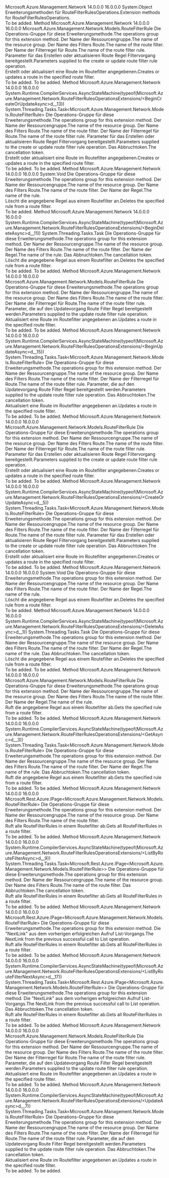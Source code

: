 <Type Name="RouteFilterRulesOperationsExtensions" FullName="Microsoft.Azure.Management.Network.RouteFilterRulesOperationsExtensions">
  <TypeSignature Language="C#" Value="public static class RouteFilterRulesOperationsExtensions" />
  <TypeSignature Language="ILAsm" Value=".class public auto ansi abstract sealed beforefieldinit RouteFilterRulesOperationsExtensions extends System.Object" />
  <TypeSignature Language="DocId" Value="T:Microsoft.Azure.Management.Network.RouteFilterRulesOperationsExtensions" />
  <TypeSignature Language="VB.NET" Value="Public Module RouteFilterRulesOperationsExtensions" />
  <TypeSignature Language="F#" Value="type RouteFilterRulesOperationsExtensions = class" />
  <AssemblyInfo>
    <AssemblyName>Microsoft.Azure.Management.Network</AssemblyName>
    <AssemblyVersion>14.0.0.0</AssemblyVersion>
    <AssemblyVersion>16.0.0.0</AssemblyVersion>
  </AssemblyInfo>
  <Base>
    <BaseTypeName>System.Object</BaseTypeName>
  </Base>
  <Interfaces />
  <Docs>
    <summary>
            <span data-ttu-id="3649c-101">Erweiterungsmethoden für RouteFilterRulesOperations.</span><span class="sxs-lookup"><span data-stu-id="3649c-101">Extension methods for RouteFilterRulesOperations.</span></span>
            </summary>
    <remarks>To be added.</remarks>
  </Docs>
  <Members>
    <Member MemberName="BeginCreateOrUpdate">
      <MemberSignature Language="C#" Value="public static Microsoft.Azure.Management.Network.Models.RouteFilterRule BeginCreateOrUpdate (this Microsoft.Azure.Management.Network.IRouteFilterRulesOperations operations, string resourceGroupName, string routeFilterName, string ruleName, Microsoft.Azure.Management.Network.Models.RouteFilterRule routeFilterRuleParameters);" />
      <MemberSignature Language="ILAsm" Value=".method public static hidebysig class Microsoft.Azure.Management.Network.Models.RouteFilterRule BeginCreateOrUpdate(class Microsoft.Azure.Management.Network.IRouteFilterRulesOperations operations, string resourceGroupName, string routeFilterName, string ruleName, class Microsoft.Azure.Management.Network.Models.RouteFilterRule routeFilterRuleParameters) cil managed" />
      <MemberSignature Language="DocId" Value="M:Microsoft.Azure.Management.Network.RouteFilterRulesOperationsExtensions.BeginCreateOrUpdate(Microsoft.Azure.Management.Network.IRouteFilterRulesOperations,System.String,System.String,System.String,Microsoft.Azure.Management.Network.Models.RouteFilterRule)" />
      <MemberSignature Language="VB.NET" Value="&lt;Extension()&gt;&#xA;Public Function BeginCreateOrUpdate (operations As IRouteFilterRulesOperations, resourceGroupName As String, routeFilterName As String, ruleName As String, routeFilterRuleParameters As RouteFilterRule) As RouteFilterRule" />
      <MemberSignature Language="F#" Value="static member BeginCreateOrUpdate : Microsoft.Azure.Management.Network.IRouteFilterRulesOperations * string * string * string * Microsoft.Azure.Management.Network.Models.RouteFilterRule -&gt; Microsoft.Azure.Management.Network.Models.RouteFilterRule" Usage="Microsoft.Azure.Management.Network.RouteFilterRulesOperationsExtensions.BeginCreateOrUpdate (operations, resourceGroupName, routeFilterName, ruleName, routeFilterRuleParameters)" />
      <MemberType>Method</MemberType>
      <AssemblyInfo>
        <AssemblyName>Microsoft.Azure.Management.Network</AssemblyName>
        <AssemblyVersion>14.0.0.0</AssemblyVersion>
        <AssemblyVersion>16.0.0.0</AssemblyVersion>
      </AssemblyInfo>
      <ReturnValue>
        <ReturnType>Microsoft.Azure.Management.Network.Models.RouteFilterRule</ReturnType>
      </ReturnValue>
      <Parameters>
        <Parameter Name="operations" Type="Microsoft.Azure.Management.Network.IRouteFilterRulesOperations" RefType="this" />
        <Parameter Name="resourceGroupName" Type="System.String" />
        <Parameter Name="routeFilterName" Type="System.String" />
        <Parameter Name="ruleName" Type="System.String" />
        <Parameter Name="routeFilterRuleParameters" Type="Microsoft.Azure.Management.Network.Models.RouteFilterRule" />
      </Parameters>
      <Docs>
        <param name="operations">
            <span data-ttu-id="3649c-102">Die Operations-Gruppe für diese Erweiterungsmethode.</span><span class="sxs-lookup"><span data-stu-id="3649c-102">The operations group for this extension method.</span></span>
            </param>
        <param name="resourceGroupName">
            <span data-ttu-id="3649c-103">Der Name der Ressourcengruppe.</span><span class="sxs-lookup"><span data-stu-id="3649c-103">The name of the resource group.</span></span>
            </param>
        <param name="routeFilterName">
            <span data-ttu-id="3649c-104">Der Name des Filters Route.</span><span class="sxs-lookup"><span data-stu-id="3649c-104">The name of the route filter.</span></span>
            </param>
        <param name="ruleName">
            <span data-ttu-id="3649c-105">Der Name der Filterregel für Route.</span><span class="sxs-lookup"><span data-stu-id="3649c-105">The name of the route filter rule.</span></span>
            </param>
        <param name="routeFilterRuleParameters">
            <span data-ttu-id="3649c-106">Parameter für das Erstellen oder aktualisieren Route Regel Filtervorgang bereitgestellt.</span><span class="sxs-lookup"><span data-stu-id="3649c-106">Parameters supplied to the create or update route filter rule operation.</span></span>
            </param>
        <summary>
            <span data-ttu-id="3649c-107">Erstellt oder aktualisiert eine Route im Routefilter angegebenen.</span><span class="sxs-lookup"><span data-stu-id="3649c-107">Creates or updates a route in the specified route filter.</span></span>
            </summary>
        <returns>To be added.</returns>
        <remarks>To be added.</remarks>
      </Docs>
    </Member>
    <Member MemberName="BeginCreateOrUpdateAsync">
      <MemberSignature Language="C#" Value="public static System.Threading.Tasks.Task&lt;Microsoft.Azure.Management.Network.Models.RouteFilterRule&gt; BeginCreateOrUpdateAsync (this Microsoft.Azure.Management.Network.IRouteFilterRulesOperations operations, string resourceGroupName, string routeFilterName, string ruleName, Microsoft.Azure.Management.Network.Models.RouteFilterRule routeFilterRuleParameters, System.Threading.CancellationToken cancellationToken = null);" />
      <MemberSignature Language="ILAsm" Value=".method public static hidebysig class System.Threading.Tasks.Task`1&lt;class Microsoft.Azure.Management.Network.Models.RouteFilterRule&gt; BeginCreateOrUpdateAsync(class Microsoft.Azure.Management.Network.IRouteFilterRulesOperations operations, string resourceGroupName, string routeFilterName, string ruleName, class Microsoft.Azure.Management.Network.Models.RouteFilterRule routeFilterRuleParameters, valuetype System.Threading.CancellationToken cancellationToken) cil managed" />
      <MemberSignature Language="DocId" Value="M:Microsoft.Azure.Management.Network.RouteFilterRulesOperationsExtensions.BeginCreateOrUpdateAsync(Microsoft.Azure.Management.Network.IRouteFilterRulesOperations,System.String,System.String,System.String,Microsoft.Azure.Management.Network.Models.RouteFilterRule,System.Threading.CancellationToken)" />
      <MemberSignature Language="F#" Value="static member BeginCreateOrUpdateAsync : Microsoft.Azure.Management.Network.IRouteFilterRulesOperations * string * string * string * Microsoft.Azure.Management.Network.Models.RouteFilterRule * System.Threading.CancellationToken -&gt; System.Threading.Tasks.Task&lt;Microsoft.Azure.Management.Network.Models.RouteFilterRule&gt;" Usage="Microsoft.Azure.Management.Network.RouteFilterRulesOperationsExtensions.BeginCreateOrUpdateAsync (operations, resourceGroupName, routeFilterName, ruleName, routeFilterRuleParameters, cancellationToken)" />
      <MemberType>Method</MemberType>
      <AssemblyInfo>
        <AssemblyName>Microsoft.Azure.Management.Network</AssemblyName>
        <AssemblyVersion>14.0.0.0</AssemblyVersion>
        <AssemblyVersion>16.0.0.0</AssemblyVersion>
      </AssemblyInfo>
      <Attributes>
        <Attribute>
          <AttributeName>System.Runtime.CompilerServices.AsyncStateMachine(typeof(Microsoft.Azure.Management.Network.RouteFilterRulesOperationsExtensions/&lt;BeginCreateOrUpdateAsync&gt;d__13))</AttributeName>
        </Attribute>
      </Attributes>
      <ReturnValue>
        <ReturnType>System.Threading.Tasks.Task&lt;Microsoft.Azure.Management.Network.Models.RouteFilterRule&gt;</ReturnType>
      </ReturnValue>
      <Parameters>
        <Parameter Name="operations" Type="Microsoft.Azure.Management.Network.IRouteFilterRulesOperations" RefType="this" />
        <Parameter Name="resourceGroupName" Type="System.String" />
        <Parameter Name="routeFilterName" Type="System.String" />
        <Parameter Name="ruleName" Type="System.String" />
        <Parameter Name="routeFilterRuleParameters" Type="Microsoft.Azure.Management.Network.Models.RouteFilterRule" />
        <Parameter Name="cancellationToken" Type="System.Threading.CancellationToken" />
      </Parameters>
      <Docs>
        <param name="operations">
            <span data-ttu-id="3649c-108">Die Operations-Gruppe für diese Erweiterungsmethode.</span><span class="sxs-lookup"><span data-stu-id="3649c-108">The operations group for this extension method.</span></span>
            </param>
        <param name="resourceGroupName">
            <span data-ttu-id="3649c-109">Der Name der Ressourcengruppe.</span><span class="sxs-lookup"><span data-stu-id="3649c-109">The name of the resource group.</span></span>
            </param>
        <param name="routeFilterName">
            <span data-ttu-id="3649c-110">Der Name des Filters Route.</span><span class="sxs-lookup"><span data-stu-id="3649c-110">The name of the route filter.</span></span>
            </param>
        <param name="ruleName">
            <span data-ttu-id="3649c-111">Der Name der Filterregel für Route.</span><span class="sxs-lookup"><span data-stu-id="3649c-111">The name of the route filter rule.</span></span>
            </param>
        <param name="routeFilterRuleParameters">
            <span data-ttu-id="3649c-112">Parameter für das Erstellen oder aktualisieren Route Regel Filtervorgang bereitgestellt.</span><span class="sxs-lookup"><span data-stu-id="3649c-112">Parameters supplied to the create or update route filter rule operation.</span></span>
            </param>
        <param name="cancellationToken">
            <span data-ttu-id="3649c-113">Das Abbruchtoken.</span><span class="sxs-lookup"><span data-stu-id="3649c-113">The cancellation token.</span></span>
            </param>
        <summary>
            <span data-ttu-id="3649c-114">Erstellt oder aktualisiert eine Route im Routefilter angegebenen.</span><span class="sxs-lookup"><span data-stu-id="3649c-114">Creates or updates a route in the specified route filter.</span></span>
            </summary>
        <returns>To be added.</returns>
        <remarks>To be added.</remarks>
      </Docs>
    </Member>
    <Member MemberName="BeginDelete">
      <MemberSignature Language="C#" Value="public static void BeginDelete (this Microsoft.Azure.Management.Network.IRouteFilterRulesOperations operations, string resourceGroupName, string routeFilterName, string ruleName);" />
      <MemberSignature Language="ILAsm" Value=".method public static hidebysig void BeginDelete(class Microsoft.Azure.Management.Network.IRouteFilterRulesOperations operations, string resourceGroupName, string routeFilterName, string ruleName) cil managed" />
      <MemberSignature Language="DocId" Value="M:Microsoft.Azure.Management.Network.RouteFilterRulesOperationsExtensions.BeginDelete(Microsoft.Azure.Management.Network.IRouteFilterRulesOperations,System.String,System.String,System.String)" />
      <MemberSignature Language="VB.NET" Value="&lt;Extension()&gt;&#xA;Public Sub BeginDelete (operations As IRouteFilterRulesOperations, resourceGroupName As String, routeFilterName As String, ruleName As String)" />
      <MemberSignature Language="F#" Value="static member BeginDelete : Microsoft.Azure.Management.Network.IRouteFilterRulesOperations * string * string * string -&gt; unit" Usage="Microsoft.Azure.Management.Network.RouteFilterRulesOperationsExtensions.BeginDelete (operations, resourceGroupName, routeFilterName, ruleName)" />
      <MemberType>Method</MemberType>
      <AssemblyInfo>
        <AssemblyName>Microsoft.Azure.Management.Network</AssemblyName>
        <AssemblyVersion>14.0.0.0</AssemblyVersion>
        <AssemblyVersion>16.0.0.0</AssemblyVersion>
      </AssemblyInfo>
      <ReturnValue>
        <ReturnType>System.Void</ReturnType>
      </ReturnValue>
      <Parameters>
        <Parameter Name="operations" Type="Microsoft.Azure.Management.Network.IRouteFilterRulesOperations" RefType="this" />
        <Parameter Name="resourceGroupName" Type="System.String" />
        <Parameter Name="routeFilterName" Type="System.String" />
        <Parameter Name="ruleName" Type="System.String" />
      </Parameters>
      <Docs>
        <param name="operations">
            <span data-ttu-id="3649c-115">Die Operations-Gruppe für diese Erweiterungsmethode.</span><span class="sxs-lookup"><span data-stu-id="3649c-115">The operations group for this extension method.</span></span>
            </param>
        <param name="resourceGroupName">
            <span data-ttu-id="3649c-116">Der Name der Ressourcengruppe.</span><span class="sxs-lookup"><span data-stu-id="3649c-116">The name of the resource group.</span></span>
            </param>
        <param name="routeFilterName">
            <span data-ttu-id="3649c-117">Der Name des Filters Route.</span><span class="sxs-lookup"><span data-stu-id="3649c-117">The name of the route filter.</span></span>
            </param>
        <param name="ruleName">
            <span data-ttu-id="3649c-118">Der Name der Regel.</span><span class="sxs-lookup"><span data-stu-id="3649c-118">The name of the rule.</span></span>
            </param>
        <summary>
            <span data-ttu-id="3649c-119">Löscht die angegebene Regel aus einem Routefilter an.</span><span class="sxs-lookup"><span data-stu-id="3649c-119">Deletes the specified rule from a route filter.</span></span>
            </summary>
        <remarks>To be added.</remarks>
      </Docs>
    </Member>
    <Member MemberName="BeginDeleteAsync">
      <MemberSignature Language="C#" Value="public static System.Threading.Tasks.Task BeginDeleteAsync (this Microsoft.Azure.Management.Network.IRouteFilterRulesOperations operations, string resourceGroupName, string routeFilterName, string ruleName, System.Threading.CancellationToken cancellationToken = null);" />
      <MemberSignature Language="ILAsm" Value=".method public static hidebysig class System.Threading.Tasks.Task BeginDeleteAsync(class Microsoft.Azure.Management.Network.IRouteFilterRulesOperations operations, string resourceGroupName, string routeFilterName, string ruleName, valuetype System.Threading.CancellationToken cancellationToken) cil managed" />
      <MemberSignature Language="DocId" Value="M:Microsoft.Azure.Management.Network.RouteFilterRulesOperationsExtensions.BeginDeleteAsync(Microsoft.Azure.Management.Network.IRouteFilterRulesOperations,System.String,System.String,System.String,System.Threading.CancellationToken)" />
      <MemberSignature Language="F#" Value="static member BeginDeleteAsync : Microsoft.Azure.Management.Network.IRouteFilterRulesOperations * string * string * string * System.Threading.CancellationToken -&gt; System.Threading.Tasks.Task" Usage="Microsoft.Azure.Management.Network.RouteFilterRulesOperationsExtensions.BeginDeleteAsync (operations, resourceGroupName, routeFilterName, ruleName, cancellationToken)" />
      <MemberType>Method</MemberType>
      <AssemblyInfo>
        <AssemblyName>Microsoft.Azure.Management.Network</AssemblyName>
        <AssemblyVersion>14.0.0.0</AssemblyVersion>
        <AssemblyVersion>16.0.0.0</AssemblyVersion>
      </AssemblyInfo>
      <Attributes>
        <Attribute>
          <AttributeName>System.Runtime.CompilerServices.AsyncStateMachine(typeof(Microsoft.Azure.Management.Network.RouteFilterRulesOperationsExtensions/&lt;BeginDeleteAsync&gt;d__11))</AttributeName>
        </Attribute>
      </Attributes>
      <ReturnValue>
        <ReturnType>System.Threading.Tasks.Task</ReturnType>
      </ReturnValue>
      <Parameters>
        <Parameter Name="operations" Type="Microsoft.Azure.Management.Network.IRouteFilterRulesOperations" RefType="this" />
        <Parameter Name="resourceGroupName" Type="System.String" />
        <Parameter Name="routeFilterName" Type="System.String" />
        <Parameter Name="ruleName" Type="System.String" />
        <Parameter Name="cancellationToken" Type="System.Threading.CancellationToken" />
      </Parameters>
      <Docs>
        <param name="operations">
            <span data-ttu-id="3649c-120">Die Operations-Gruppe für diese Erweiterungsmethode.</span><span class="sxs-lookup"><span data-stu-id="3649c-120">The operations group for this extension method.</span></span>
            </param>
        <param name="resourceGroupName">
            <span data-ttu-id="3649c-121">Der Name der Ressourcengruppe.</span><span class="sxs-lookup"><span data-stu-id="3649c-121">The name of the resource group.</span></span>
            </param>
        <param name="routeFilterName">
            <span data-ttu-id="3649c-122">Der Name des Filters Route.</span><span class="sxs-lookup"><span data-stu-id="3649c-122">The name of the route filter.</span></span>
            </param>
        <param name="ruleName">
            <span data-ttu-id="3649c-123">Der Name der Regel.</span><span class="sxs-lookup"><span data-stu-id="3649c-123">The name of the rule.</span></span>
            </param>
        <param name="cancellationToken">
            <span data-ttu-id="3649c-124">Das Abbruchtoken.</span><span class="sxs-lookup"><span data-stu-id="3649c-124">The cancellation token.</span></span>
            </param>
        <summary>
            <span data-ttu-id="3649c-125">Löscht die angegebene Regel aus einem Routefilter an.</span><span class="sxs-lookup"><span data-stu-id="3649c-125">Deletes the specified rule from a route filter.</span></span>
            </summary>
        <returns>To be added.</returns>
        <remarks>To be added.</remarks>
      </Docs>
    </Member>
    <Member MemberName="BeginUpdate">
      <MemberSignature Language="C#" Value="public static Microsoft.Azure.Management.Network.Models.RouteFilterRule BeginUpdate (this Microsoft.Azure.Management.Network.IRouteFilterRulesOperations operations, string resourceGroupName, string routeFilterName, string ruleName, Microsoft.Azure.Management.Network.Models.PatchRouteFilterRule routeFilterRuleParameters);" />
      <MemberSignature Language="ILAsm" Value=".method public static hidebysig class Microsoft.Azure.Management.Network.Models.RouteFilterRule BeginUpdate(class Microsoft.Azure.Management.Network.IRouteFilterRulesOperations operations, string resourceGroupName, string routeFilterName, string ruleName, class Microsoft.Azure.Management.Network.Models.PatchRouteFilterRule routeFilterRuleParameters) cil managed" />
      <MemberSignature Language="DocId" Value="M:Microsoft.Azure.Management.Network.RouteFilterRulesOperationsExtensions.BeginUpdate(Microsoft.Azure.Management.Network.IRouteFilterRulesOperations,System.String,System.String,System.String,Microsoft.Azure.Management.Network.Models.PatchRouteFilterRule)" />
      <MemberSignature Language="VB.NET" Value="&lt;Extension()&gt;&#xA;Public Function BeginUpdate (operations As IRouteFilterRulesOperations, resourceGroupName As String, routeFilterName As String, ruleName As String, routeFilterRuleParameters As PatchRouteFilterRule) As RouteFilterRule" />
      <MemberSignature Language="F#" Value="static member BeginUpdate : Microsoft.Azure.Management.Network.IRouteFilterRulesOperations * string * string * string * Microsoft.Azure.Management.Network.Models.PatchRouteFilterRule -&gt; Microsoft.Azure.Management.Network.Models.RouteFilterRule" Usage="Microsoft.Azure.Management.Network.RouteFilterRulesOperationsExtensions.BeginUpdate (operations, resourceGroupName, routeFilterName, ruleName, routeFilterRuleParameters)" />
      <MemberType>Method</MemberType>
      <AssemblyInfo>
        <AssemblyName>Microsoft.Azure.Management.Network</AssemblyName>
        <AssemblyVersion>14.0.0.0</AssemblyVersion>
        <AssemblyVersion>16.0.0.0</AssemblyVersion>
      </AssemblyInfo>
      <ReturnValue>
        <ReturnType>Microsoft.Azure.Management.Network.Models.RouteFilterRule</ReturnType>
      </ReturnValue>
      <Parameters>
        <Parameter Name="operations" Type="Microsoft.Azure.Management.Network.IRouteFilterRulesOperations" RefType="this" />
        <Parameter Name="resourceGroupName" Type="System.String" />
        <Parameter Name="routeFilterName" Type="System.String" />
        <Parameter Name="ruleName" Type="System.String" />
        <Parameter Name="routeFilterRuleParameters" Type="Microsoft.Azure.Management.Network.Models.PatchRouteFilterRule" />
      </Parameters>
      <Docs>
        <param name="operations">
            <span data-ttu-id="3649c-126">Die Operations-Gruppe für diese Erweiterungsmethode.</span><span class="sxs-lookup"><span data-stu-id="3649c-126">The operations group for this extension method.</span></span>
            </param>
        <param name="resourceGroupName">
            <span data-ttu-id="3649c-127">Der Name der Ressourcengruppe.</span><span class="sxs-lookup"><span data-stu-id="3649c-127">The name of the resource group.</span></span>
            </param>
        <param name="routeFilterName">
            <span data-ttu-id="3649c-128">Der Name des Filters Route.</span><span class="sxs-lookup"><span data-stu-id="3649c-128">The name of the route filter.</span></span>
            </param>
        <param name="ruleName">
            <span data-ttu-id="3649c-129">Der Name der Filterregel für Route.</span><span class="sxs-lookup"><span data-stu-id="3649c-129">The name of the route filter rule.</span></span>
            </param>
        <param name="routeFilterRuleParameters">
            <span data-ttu-id="3649c-130">Parameter, die auf den Updatevorgang Route Filter Regel bereitgestellt werden.</span><span class="sxs-lookup"><span data-stu-id="3649c-130">Parameters supplied to the update route filter rule operation.</span></span>
            </param>
        <summary>
            <span data-ttu-id="3649c-131">Aktualisiert eine Route im Routefilter angegebenen an.</span><span class="sxs-lookup"><span data-stu-id="3649c-131">Updates a route in the specified route filter.</span></span>
            </summary>
        <returns>To be added.</returns>
        <remarks>To be added.</remarks>
      </Docs>
    </Member>
    <Member MemberName="BeginUpdateAsync">
      <MemberSignature Language="C#" Value="public static System.Threading.Tasks.Task&lt;Microsoft.Azure.Management.Network.Models.RouteFilterRule&gt; BeginUpdateAsync (this Microsoft.Azure.Management.Network.IRouteFilterRulesOperations operations, string resourceGroupName, string routeFilterName, string ruleName, Microsoft.Azure.Management.Network.Models.PatchRouteFilterRule routeFilterRuleParameters, System.Threading.CancellationToken cancellationToken = null);" />
      <MemberSignature Language="ILAsm" Value=".method public static hidebysig class System.Threading.Tasks.Task`1&lt;class Microsoft.Azure.Management.Network.Models.RouteFilterRule&gt; BeginUpdateAsync(class Microsoft.Azure.Management.Network.IRouteFilterRulesOperations operations, string resourceGroupName, string routeFilterName, string ruleName, class Microsoft.Azure.Management.Network.Models.PatchRouteFilterRule routeFilterRuleParameters, valuetype System.Threading.CancellationToken cancellationToken) cil managed" />
      <MemberSignature Language="DocId" Value="M:Microsoft.Azure.Management.Network.RouteFilterRulesOperationsExtensions.BeginUpdateAsync(Microsoft.Azure.Management.Network.IRouteFilterRulesOperations,System.String,System.String,System.String,Microsoft.Azure.Management.Network.Models.PatchRouteFilterRule,System.Threading.CancellationToken)" />
      <MemberSignature Language="F#" Value="static member BeginUpdateAsync : Microsoft.Azure.Management.Network.IRouteFilterRulesOperations * string * string * string * Microsoft.Azure.Management.Network.Models.PatchRouteFilterRule * System.Threading.CancellationToken -&gt; System.Threading.Tasks.Task&lt;Microsoft.Azure.Management.Network.Models.RouteFilterRule&gt;" Usage="Microsoft.Azure.Management.Network.RouteFilterRulesOperationsExtensions.BeginUpdateAsync (operations, resourceGroupName, routeFilterName, ruleName, routeFilterRuleParameters, cancellationToken)" />
      <MemberType>Method</MemberType>
      <AssemblyInfo>
        <AssemblyName>Microsoft.Azure.Management.Network</AssemblyName>
        <AssemblyVersion>14.0.0.0</AssemblyVersion>
        <AssemblyVersion>16.0.0.0</AssemblyVersion>
      </AssemblyInfo>
      <Attributes>
        <Attribute>
          <AttributeName>System.Runtime.CompilerServices.AsyncStateMachine(typeof(Microsoft.Azure.Management.Network.RouteFilterRulesOperationsExtensions/&lt;BeginUpdateAsync&gt;d__15))</AttributeName>
        </Attribute>
      </Attributes>
      <ReturnValue>
        <ReturnType>System.Threading.Tasks.Task&lt;Microsoft.Azure.Management.Network.Models.RouteFilterRule&gt;</ReturnType>
      </ReturnValue>
      <Parameters>
        <Parameter Name="operations" Type="Microsoft.Azure.Management.Network.IRouteFilterRulesOperations" RefType="this" />
        <Parameter Name="resourceGroupName" Type="System.String" />
        <Parameter Name="routeFilterName" Type="System.String" />
        <Parameter Name="ruleName" Type="System.String" />
        <Parameter Name="routeFilterRuleParameters" Type="Microsoft.Azure.Management.Network.Models.PatchRouteFilterRule" />
        <Parameter Name="cancellationToken" Type="System.Threading.CancellationToken" />
      </Parameters>
      <Docs>
        <param name="operations">
            <span data-ttu-id="3649c-132">Die Operations-Gruppe für diese Erweiterungsmethode.</span><span class="sxs-lookup"><span data-stu-id="3649c-132">The operations group for this extension method.</span></span>
            </param>
        <param name="resourceGroupName">
            <span data-ttu-id="3649c-133">Der Name der Ressourcengruppe.</span><span class="sxs-lookup"><span data-stu-id="3649c-133">The name of the resource group.</span></span>
            </param>
        <param name="routeFilterName">
            <span data-ttu-id="3649c-134">Der Name des Filters Route.</span><span class="sxs-lookup"><span data-stu-id="3649c-134">The name of the route filter.</span></span>
            </param>
        <param name="ruleName">
            <span data-ttu-id="3649c-135">Der Name der Filterregel für Route.</span><span class="sxs-lookup"><span data-stu-id="3649c-135">The name of the route filter rule.</span></span>
            </param>
        <param name="routeFilterRuleParameters">
            <span data-ttu-id="3649c-136">Parameter, die auf den Updatevorgang Route Filter Regel bereitgestellt werden.</span><span class="sxs-lookup"><span data-stu-id="3649c-136">Parameters supplied to the update route filter rule operation.</span></span>
            </param>
        <param name="cancellationToken">
            <span data-ttu-id="3649c-137">Das Abbruchtoken.</span><span class="sxs-lookup"><span data-stu-id="3649c-137">The cancellation token.</span></span>
            </param>
        <summary>
            <span data-ttu-id="3649c-138">Aktualisiert eine Route im Routefilter angegebenen an.</span><span class="sxs-lookup"><span data-stu-id="3649c-138">Updates a route in the specified route filter.</span></span>
            </summary>
        <returns>To be added.</returns>
        <remarks>To be added.</remarks>
      </Docs>
    </Member>
    <Member MemberName="CreateOrUpdate">
      <MemberSignature Language="C#" Value="public static Microsoft.Azure.Management.Network.Models.RouteFilterRule CreateOrUpdate (this Microsoft.Azure.Management.Network.IRouteFilterRulesOperations operations, string resourceGroupName, string routeFilterName, string ruleName, Microsoft.Azure.Management.Network.Models.RouteFilterRule routeFilterRuleParameters);" />
      <MemberSignature Language="ILAsm" Value=".method public static hidebysig class Microsoft.Azure.Management.Network.Models.RouteFilterRule CreateOrUpdate(class Microsoft.Azure.Management.Network.IRouteFilterRulesOperations operations, string resourceGroupName, string routeFilterName, string ruleName, class Microsoft.Azure.Management.Network.Models.RouteFilterRule routeFilterRuleParameters) cil managed" />
      <MemberSignature Language="DocId" Value="M:Microsoft.Azure.Management.Network.RouteFilterRulesOperationsExtensions.CreateOrUpdate(Microsoft.Azure.Management.Network.IRouteFilterRulesOperations,System.String,System.String,System.String,Microsoft.Azure.Management.Network.Models.RouteFilterRule)" />
      <MemberSignature Language="VB.NET" Value="&lt;Extension()&gt;&#xA;Public Function CreateOrUpdate (operations As IRouteFilterRulesOperations, resourceGroupName As String, routeFilterName As String, ruleName As String, routeFilterRuleParameters As RouteFilterRule) As RouteFilterRule" />
      <MemberSignature Language="F#" Value="static member CreateOrUpdate : Microsoft.Azure.Management.Network.IRouteFilterRulesOperations * string * string * string * Microsoft.Azure.Management.Network.Models.RouteFilterRule -&gt; Microsoft.Azure.Management.Network.Models.RouteFilterRule" Usage="Microsoft.Azure.Management.Network.RouteFilterRulesOperationsExtensions.CreateOrUpdate (operations, resourceGroupName, routeFilterName, ruleName, routeFilterRuleParameters)" />
      <MemberType>Method</MemberType>
      <AssemblyInfo>
        <AssemblyName>Microsoft.Azure.Management.Network</AssemblyName>
        <AssemblyVersion>14.0.0.0</AssemblyVersion>
        <AssemblyVersion>16.0.0.0</AssemblyVersion>
      </AssemblyInfo>
      <ReturnValue>
        <ReturnType>Microsoft.Azure.Management.Network.Models.RouteFilterRule</ReturnType>
      </ReturnValue>
      <Parameters>
        <Parameter Name="operations" Type="Microsoft.Azure.Management.Network.IRouteFilterRulesOperations" RefType="this" />
        <Parameter Name="resourceGroupName" Type="System.String" />
        <Parameter Name="routeFilterName" Type="System.String" />
        <Parameter Name="ruleName" Type="System.String" />
        <Parameter Name="routeFilterRuleParameters" Type="Microsoft.Azure.Management.Network.Models.RouteFilterRule" />
      </Parameters>
      <Docs>
        <param name="operations">
            <span data-ttu-id="3649c-139">Die Operations-Gruppe für diese Erweiterungsmethode.</span><span class="sxs-lookup"><span data-stu-id="3649c-139">The operations group for this extension method.</span></span>
            </param>
        <param name="resourceGroupName">
            <span data-ttu-id="3649c-140">Der Name der Ressourcengruppe.</span><span class="sxs-lookup"><span data-stu-id="3649c-140">The name of the resource group.</span></span>
            </param>
        <param name="routeFilterName">
            <span data-ttu-id="3649c-141">Der Name des Filters Route.</span><span class="sxs-lookup"><span data-stu-id="3649c-141">The name of the route filter.</span></span>
            </param>
        <param name="ruleName">
            <span data-ttu-id="3649c-142">Der Name der Filterregel für Route.</span><span class="sxs-lookup"><span data-stu-id="3649c-142">The name of the route filter rule.</span></span>
            </param>
        <param name="routeFilterRuleParameters">
            <span data-ttu-id="3649c-143">Parameter für das Erstellen oder aktualisieren Route Regel Filtervorgang bereitgestellt.</span><span class="sxs-lookup"><span data-stu-id="3649c-143">Parameters supplied to the create or update route filter rule operation.</span></span>
            </param>
        <summary>
            <span data-ttu-id="3649c-144">Erstellt oder aktualisiert eine Route im Routefilter angegebenen.</span><span class="sxs-lookup"><span data-stu-id="3649c-144">Creates or updates a route in the specified route filter.</span></span>
            </summary>
        <returns>To be added.</returns>
        <remarks>To be added.</remarks>
      </Docs>
    </Member>
    <Member MemberName="CreateOrUpdateAsync">
      <MemberSignature Language="C#" Value="public static System.Threading.Tasks.Task&lt;Microsoft.Azure.Management.Network.Models.RouteFilterRule&gt; CreateOrUpdateAsync (this Microsoft.Azure.Management.Network.IRouteFilterRulesOperations operations, string resourceGroupName, string routeFilterName, string ruleName, Microsoft.Azure.Management.Network.Models.RouteFilterRule routeFilterRuleParameters, System.Threading.CancellationToken cancellationToken = null);" />
      <MemberSignature Language="ILAsm" Value=".method public static hidebysig class System.Threading.Tasks.Task`1&lt;class Microsoft.Azure.Management.Network.Models.RouteFilterRule&gt; CreateOrUpdateAsync(class Microsoft.Azure.Management.Network.IRouteFilterRulesOperations operations, string resourceGroupName, string routeFilterName, string ruleName, class Microsoft.Azure.Management.Network.Models.RouteFilterRule routeFilterRuleParameters, valuetype System.Threading.CancellationToken cancellationToken) cil managed" />
      <MemberSignature Language="DocId" Value="M:Microsoft.Azure.Management.Network.RouteFilterRulesOperationsExtensions.CreateOrUpdateAsync(Microsoft.Azure.Management.Network.IRouteFilterRulesOperations,System.String,System.String,System.String,Microsoft.Azure.Management.Network.Models.RouteFilterRule,System.Threading.CancellationToken)" />
      <MemberSignature Language="F#" Value="static member CreateOrUpdateAsync : Microsoft.Azure.Management.Network.IRouteFilterRulesOperations * string * string * string * Microsoft.Azure.Management.Network.Models.RouteFilterRule * System.Threading.CancellationToken -&gt; System.Threading.Tasks.Task&lt;Microsoft.Azure.Management.Network.Models.RouteFilterRule&gt;" Usage="Microsoft.Azure.Management.Network.RouteFilterRulesOperationsExtensions.CreateOrUpdateAsync (operations, resourceGroupName, routeFilterName, ruleName, routeFilterRuleParameters, cancellationToken)" />
      <MemberType>Method</MemberType>
      <AssemblyInfo>
        <AssemblyName>Microsoft.Azure.Management.Network</AssemblyName>
        <AssemblyVersion>14.0.0.0</AssemblyVersion>
        <AssemblyVersion>16.0.0.0</AssemblyVersion>
      </AssemblyInfo>
      <Attributes>
        <Attribute>
          <AttributeName>System.Runtime.CompilerServices.AsyncStateMachine(typeof(Microsoft.Azure.Management.Network.RouteFilterRulesOperationsExtensions/&lt;CreateOrUpdateAsync&gt;d__5))</AttributeName>
        </Attribute>
      </Attributes>
      <ReturnValue>
        <ReturnType>System.Threading.Tasks.Task&lt;Microsoft.Azure.Management.Network.Models.RouteFilterRule&gt;</ReturnType>
      </ReturnValue>
      <Parameters>
        <Parameter Name="operations" Type="Microsoft.Azure.Management.Network.IRouteFilterRulesOperations" RefType="this" />
        <Parameter Name="resourceGroupName" Type="System.String" />
        <Parameter Name="routeFilterName" Type="System.String" />
        <Parameter Name="ruleName" Type="System.String" />
        <Parameter Name="routeFilterRuleParameters" Type="Microsoft.Azure.Management.Network.Models.RouteFilterRule" />
        <Parameter Name="cancellationToken" Type="System.Threading.CancellationToken" />
      </Parameters>
      <Docs>
        <param name="operations">
            <span data-ttu-id="3649c-145">Die Operations-Gruppe für diese Erweiterungsmethode.</span><span class="sxs-lookup"><span data-stu-id="3649c-145">The operations group for this extension method.</span></span>
            </param>
        <param name="resourceGroupName">
            <span data-ttu-id="3649c-146">Der Name der Ressourcengruppe.</span><span class="sxs-lookup"><span data-stu-id="3649c-146">The name of the resource group.</span></span>
            </param>
        <param name="routeFilterName">
            <span data-ttu-id="3649c-147">Der Name des Filters Route.</span><span class="sxs-lookup"><span data-stu-id="3649c-147">The name of the route filter.</span></span>
            </param>
        <param name="ruleName">
            <span data-ttu-id="3649c-148">Der Name der Filterregel für Route.</span><span class="sxs-lookup"><span data-stu-id="3649c-148">The name of the route filter rule.</span></span>
            </param>
        <param name="routeFilterRuleParameters">
            <span data-ttu-id="3649c-149">Parameter für das Erstellen oder aktualisieren Route Regel Filtervorgang bereitgestellt.</span><span class="sxs-lookup"><span data-stu-id="3649c-149">Parameters supplied to the create or update route filter rule operation.</span></span>
            </param>
        <param name="cancellationToken">
            <span data-ttu-id="3649c-150">Das Abbruchtoken.</span><span class="sxs-lookup"><span data-stu-id="3649c-150">The cancellation token.</span></span>
            </param>
        <summary>
            <span data-ttu-id="3649c-151">Erstellt oder aktualisiert eine Route im Routefilter angegebenen.</span><span class="sxs-lookup"><span data-stu-id="3649c-151">Creates or updates a route in the specified route filter.</span></span>
            </summary>
        <returns>To be added.</returns>
        <remarks>To be added.</remarks>
      </Docs>
    </Member>
    <Member MemberName="Delete">
      <MemberSignature Language="C#" Value="public static void Delete (this Microsoft.Azure.Management.Network.IRouteFilterRulesOperations operations, string resourceGroupName, string routeFilterName, string ruleName);" />
      <MemberSignature Language="ILAsm" Value=".method public static hidebysig void Delete(class Microsoft.Azure.Management.Network.IRouteFilterRulesOperations operations, string resourceGroupName, string routeFilterName, string ruleName) cil managed" />
      <MemberSignature Language="DocId" Value="M:Microsoft.Azure.Management.Network.RouteFilterRulesOperationsExtensions.Delete(Microsoft.Azure.Management.Network.IRouteFilterRulesOperations,System.String,System.String,System.String)" />
      <MemberSignature Language="VB.NET" Value="&lt;Extension()&gt;&#xA;Public Sub Delete (operations As IRouteFilterRulesOperations, resourceGroupName As String, routeFilterName As String, ruleName As String)" />
      <MemberSignature Language="F#" Value="static member Delete : Microsoft.Azure.Management.Network.IRouteFilterRulesOperations * string * string * string -&gt; unit" Usage="Microsoft.Azure.Management.Network.RouteFilterRulesOperationsExtensions.Delete (operations, resourceGroupName, routeFilterName, ruleName)" />
      <MemberType>Method</MemberType>
      <AssemblyInfo>
        <AssemblyName>Microsoft.Azure.Management.Network</AssemblyName>
        <AssemblyVersion>14.0.0.0</AssemblyVersion>
        <AssemblyVersion>16.0.0.0</AssemblyVersion>
      </AssemblyInfo>
      <ReturnValue>
        <ReturnType>System.Void</ReturnType>
      </ReturnValue>
      <Parameters>
        <Parameter Name="operations" Type="Microsoft.Azure.Management.Network.IRouteFilterRulesOperations" RefType="this" />
        <Parameter Name="resourceGroupName" Type="System.String" />
        <Parameter Name="routeFilterName" Type="System.String" />
        <Parameter Name="ruleName" Type="System.String" />
      </Parameters>
      <Docs>
        <param name="operations">
            <span data-ttu-id="3649c-152">Die Operations-Gruppe für diese Erweiterungsmethode.</span><span class="sxs-lookup"><span data-stu-id="3649c-152">The operations group for this extension method.</span></span>
            </param>
        <param name="resourceGroupName">
            <span data-ttu-id="3649c-153">Der Name der Ressourcengruppe.</span><span class="sxs-lookup"><span data-stu-id="3649c-153">The name of the resource group.</span></span>
            </param>
        <param name="routeFilterName">
            <span data-ttu-id="3649c-154">Der Name des Filters Route.</span><span class="sxs-lookup"><span data-stu-id="3649c-154">The name of the route filter.</span></span>
            </param>
        <param name="ruleName">
            <span data-ttu-id="3649c-155">Der Name der Regel.</span><span class="sxs-lookup"><span data-stu-id="3649c-155">The name of the rule.</span></span>
            </param>
        <summary>
            <span data-ttu-id="3649c-156">Löscht die angegebene Regel aus einem Routefilter an.</span><span class="sxs-lookup"><span data-stu-id="3649c-156">Deletes the specified rule from a route filter.</span></span>
            </summary>
        <remarks>To be added.</remarks>
      </Docs>
    </Member>
    <Member MemberName="DeleteAsync">
      <MemberSignature Language="C#" Value="public static System.Threading.Tasks.Task DeleteAsync (this Microsoft.Azure.Management.Network.IRouteFilterRulesOperations operations, string resourceGroupName, string routeFilterName, string ruleName, System.Threading.CancellationToken cancellationToken = null);" />
      <MemberSignature Language="ILAsm" Value=".method public static hidebysig class System.Threading.Tasks.Task DeleteAsync(class Microsoft.Azure.Management.Network.IRouteFilterRulesOperations operations, string resourceGroupName, string routeFilterName, string ruleName, valuetype System.Threading.CancellationToken cancellationToken) cil managed" />
      <MemberSignature Language="DocId" Value="M:Microsoft.Azure.Management.Network.RouteFilterRulesOperationsExtensions.DeleteAsync(Microsoft.Azure.Management.Network.IRouteFilterRulesOperations,System.String,System.String,System.String,System.Threading.CancellationToken)" />
      <MemberSignature Language="F#" Value="static member DeleteAsync : Microsoft.Azure.Management.Network.IRouteFilterRulesOperations * string * string * string * System.Threading.CancellationToken -&gt; System.Threading.Tasks.Task" Usage="Microsoft.Azure.Management.Network.RouteFilterRulesOperationsExtensions.DeleteAsync (operations, resourceGroupName, routeFilterName, ruleName, cancellationToken)" />
      <MemberType>Method</MemberType>
      <AssemblyInfo>
        <AssemblyName>Microsoft.Azure.Management.Network</AssemblyName>
        <AssemblyVersion>14.0.0.0</AssemblyVersion>
        <AssemblyVersion>16.0.0.0</AssemblyVersion>
      </AssemblyInfo>
      <Attributes>
        <Attribute>
          <AttributeName>System.Runtime.CompilerServices.AsyncStateMachine(typeof(Microsoft.Azure.Management.Network.RouteFilterRulesOperationsExtensions/&lt;DeleteAsync&gt;d__1))</AttributeName>
        </Attribute>
      </Attributes>
      <ReturnValue>
        <ReturnType>System.Threading.Tasks.Task</ReturnType>
      </ReturnValue>
      <Parameters>
        <Parameter Name="operations" Type="Microsoft.Azure.Management.Network.IRouteFilterRulesOperations" RefType="this" />
        <Parameter Name="resourceGroupName" Type="System.String" />
        <Parameter Name="routeFilterName" Type="System.String" />
        <Parameter Name="ruleName" Type="System.String" />
        <Parameter Name="cancellationToken" Type="System.Threading.CancellationToken" />
      </Parameters>
      <Docs>
        <param name="operations">
            <span data-ttu-id="3649c-157">Die Operations-Gruppe für diese Erweiterungsmethode.</span><span class="sxs-lookup"><span data-stu-id="3649c-157">The operations group for this extension method.</span></span>
            </param>
        <param name="resourceGroupName">
            <span data-ttu-id="3649c-158">Der Name der Ressourcengruppe.</span><span class="sxs-lookup"><span data-stu-id="3649c-158">The name of the resource group.</span></span>
            </param>
        <param name="routeFilterName">
            <span data-ttu-id="3649c-159">Der Name des Filters Route.</span><span class="sxs-lookup"><span data-stu-id="3649c-159">The name of the route filter.</span></span>
            </param>
        <param name="ruleName">
            <span data-ttu-id="3649c-160">Der Name der Regel.</span><span class="sxs-lookup"><span data-stu-id="3649c-160">The name of the rule.</span></span>
            </param>
        <param name="cancellationToken">
            <span data-ttu-id="3649c-161">Das Abbruchtoken.</span><span class="sxs-lookup"><span data-stu-id="3649c-161">The cancellation token.</span></span>
            </param>
        <summary>
            <span data-ttu-id="3649c-162">Löscht die angegebene Regel aus einem Routefilter an.</span><span class="sxs-lookup"><span data-stu-id="3649c-162">Deletes the specified rule from a route filter.</span></span>
            </summary>
        <returns>To be added.</returns>
        <remarks>To be added.</remarks>
      </Docs>
    </Member>
    <Member MemberName="Get">
      <MemberSignature Language="C#" Value="public static Microsoft.Azure.Management.Network.Models.RouteFilterRule Get (this Microsoft.Azure.Management.Network.IRouteFilterRulesOperations operations, string resourceGroupName, string routeFilterName, string ruleName);" />
      <MemberSignature Language="ILAsm" Value=".method public static hidebysig class Microsoft.Azure.Management.Network.Models.RouteFilterRule Get(class Microsoft.Azure.Management.Network.IRouteFilterRulesOperations operations, string resourceGroupName, string routeFilterName, string ruleName) cil managed" />
      <MemberSignature Language="DocId" Value="M:Microsoft.Azure.Management.Network.RouteFilterRulesOperationsExtensions.Get(Microsoft.Azure.Management.Network.IRouteFilterRulesOperations,System.String,System.String,System.String)" />
      <MemberSignature Language="VB.NET" Value="&lt;Extension()&gt;&#xA;Public Function Get (operations As IRouteFilterRulesOperations, resourceGroupName As String, routeFilterName As String, ruleName As String) As RouteFilterRule" />
      <MemberSignature Language="F#" Value="static member Get : Microsoft.Azure.Management.Network.IRouteFilterRulesOperations * string * string * string -&gt; Microsoft.Azure.Management.Network.Models.RouteFilterRule" Usage="Microsoft.Azure.Management.Network.RouteFilterRulesOperationsExtensions.Get (operations, resourceGroupName, routeFilterName, ruleName)" />
      <MemberType>Method</MemberType>
      <AssemblyInfo>
        <AssemblyName>Microsoft.Azure.Management.Network</AssemblyName>
        <AssemblyVersion>14.0.0.0</AssemblyVersion>
        <AssemblyVersion>16.0.0.0</AssemblyVersion>
      </AssemblyInfo>
      <ReturnValue>
        <ReturnType>Microsoft.Azure.Management.Network.Models.RouteFilterRule</ReturnType>
      </ReturnValue>
      <Parameters>
        <Parameter Name="operations" Type="Microsoft.Azure.Management.Network.IRouteFilterRulesOperations" RefType="this" />
        <Parameter Name="resourceGroupName" Type="System.String" />
        <Parameter Name="routeFilterName" Type="System.String" />
        <Parameter Name="ruleName" Type="System.String" />
      </Parameters>
      <Docs>
        <param name="operations">
            <span data-ttu-id="3649c-163">Die Operations-Gruppe für diese Erweiterungsmethode.</span><span class="sxs-lookup"><span data-stu-id="3649c-163">The operations group for this extension method.</span></span>
            </param>
        <param name="resourceGroupName">
            <span data-ttu-id="3649c-164">Der Name der Ressourcengruppe.</span><span class="sxs-lookup"><span data-stu-id="3649c-164">The name of the resource group.</span></span>
            </param>
        <param name="routeFilterName">
            <span data-ttu-id="3649c-165">Der Name des Filters Route.</span><span class="sxs-lookup"><span data-stu-id="3649c-165">The name of the route filter.</span></span>
            </param>
        <param name="ruleName">
            <span data-ttu-id="3649c-166">Der Name der Regel.</span><span class="sxs-lookup"><span data-stu-id="3649c-166">The name of the rule.</span></span>
            </param>
        <summary>
            <span data-ttu-id="3649c-167">Ruft die angegebene Regel aus einem Routefilter ab.</span><span class="sxs-lookup"><span data-stu-id="3649c-167">Gets the specified rule from a route filter.</span></span>
            </summary>
        <returns>To be added.</returns>
        <remarks>To be added.</remarks>
      </Docs>
    </Member>
    <Member MemberName="GetAsync">
      <MemberSignature Language="C#" Value="public static System.Threading.Tasks.Task&lt;Microsoft.Azure.Management.Network.Models.RouteFilterRule&gt; GetAsync (this Microsoft.Azure.Management.Network.IRouteFilterRulesOperations operations, string resourceGroupName, string routeFilterName, string ruleName, System.Threading.CancellationToken cancellationToken = null);" />
      <MemberSignature Language="ILAsm" Value=".method public static hidebysig class System.Threading.Tasks.Task`1&lt;class Microsoft.Azure.Management.Network.Models.RouteFilterRule&gt; GetAsync(class Microsoft.Azure.Management.Network.IRouteFilterRulesOperations operations, string resourceGroupName, string routeFilterName, string ruleName, valuetype System.Threading.CancellationToken cancellationToken) cil managed" />
      <MemberSignature Language="DocId" Value="M:Microsoft.Azure.Management.Network.RouteFilterRulesOperationsExtensions.GetAsync(Microsoft.Azure.Management.Network.IRouteFilterRulesOperations,System.String,System.String,System.String,System.Threading.CancellationToken)" />
      <MemberSignature Language="F#" Value="static member GetAsync : Microsoft.Azure.Management.Network.IRouteFilterRulesOperations * string * string * string * System.Threading.CancellationToken -&gt; System.Threading.Tasks.Task&lt;Microsoft.Azure.Management.Network.Models.RouteFilterRule&gt;" Usage="Microsoft.Azure.Management.Network.RouteFilterRulesOperationsExtensions.GetAsync (operations, resourceGroupName, routeFilterName, ruleName, cancellationToken)" />
      <MemberType>Method</MemberType>
      <AssemblyInfo>
        <AssemblyName>Microsoft.Azure.Management.Network</AssemblyName>
        <AssemblyVersion>14.0.0.0</AssemblyVersion>
        <AssemblyVersion>16.0.0.0</AssemblyVersion>
      </AssemblyInfo>
      <Attributes>
        <Attribute>
          <AttributeName>System.Runtime.CompilerServices.AsyncStateMachine(typeof(Microsoft.Azure.Management.Network.RouteFilterRulesOperationsExtensions/&lt;GetAsync&gt;d__3))</AttributeName>
        </Attribute>
      </Attributes>
      <ReturnValue>
        <ReturnType>System.Threading.Tasks.Task&lt;Microsoft.Azure.Management.Network.Models.RouteFilterRule&gt;</ReturnType>
      </ReturnValue>
      <Parameters>
        <Parameter Name="operations" Type="Microsoft.Azure.Management.Network.IRouteFilterRulesOperations" RefType="this" />
        <Parameter Name="resourceGroupName" Type="System.String" />
        <Parameter Name="routeFilterName" Type="System.String" />
        <Parameter Name="ruleName" Type="System.String" />
        <Parameter Name="cancellationToken" Type="System.Threading.CancellationToken" />
      </Parameters>
      <Docs>
        <param name="operations">
            <span data-ttu-id="3649c-168">Die Operations-Gruppe für diese Erweiterungsmethode.</span><span class="sxs-lookup"><span data-stu-id="3649c-168">The operations group for this extension method.</span></span>
            </param>
        <param name="resourceGroupName">
            <span data-ttu-id="3649c-169">Der Name der Ressourcengruppe.</span><span class="sxs-lookup"><span data-stu-id="3649c-169">The name of the resource group.</span></span>
            </param>
        <param name="routeFilterName">
            <span data-ttu-id="3649c-170">Der Name des Filters Route.</span><span class="sxs-lookup"><span data-stu-id="3649c-170">The name of the route filter.</span></span>
            </param>
        <param name="ruleName">
            <span data-ttu-id="3649c-171">Der Name der Regel.</span><span class="sxs-lookup"><span data-stu-id="3649c-171">The name of the rule.</span></span>
            </param>
        <param name="cancellationToken">
            <span data-ttu-id="3649c-172">Das Abbruchtoken.</span><span class="sxs-lookup"><span data-stu-id="3649c-172">The cancellation token.</span></span>
            </param>
        <summary>
            <span data-ttu-id="3649c-173">Ruft die angegebene Regel aus einem Routefilter ab.</span><span class="sxs-lookup"><span data-stu-id="3649c-173">Gets the specified rule from a route filter.</span></span>
            </summary>
        <returns>To be added.</returns>
        <remarks>To be added.</remarks>
      </Docs>
    </Member>
    <Member MemberName="ListByRouteFilter">
      <MemberSignature Language="C#" Value="public static Microsoft.Rest.Azure.IPage&lt;Microsoft.Azure.Management.Network.Models.RouteFilterRule&gt; ListByRouteFilter (this Microsoft.Azure.Management.Network.IRouteFilterRulesOperations operations, string resourceGroupName, string routeFilterName);" />
      <MemberSignature Language="ILAsm" Value=".method public static hidebysig class Microsoft.Rest.Azure.IPage`1&lt;class Microsoft.Azure.Management.Network.Models.RouteFilterRule&gt; ListByRouteFilter(class Microsoft.Azure.Management.Network.IRouteFilterRulesOperations operations, string resourceGroupName, string routeFilterName) cil managed" />
      <MemberSignature Language="DocId" Value="M:Microsoft.Azure.Management.Network.RouteFilterRulesOperationsExtensions.ListByRouteFilter(Microsoft.Azure.Management.Network.IRouteFilterRulesOperations,System.String,System.String)" />
      <MemberSignature Language="VB.NET" Value="&lt;Extension()&gt;&#xA;Public Function ListByRouteFilter (operations As IRouteFilterRulesOperations, resourceGroupName As String, routeFilterName As String) As IPage(Of RouteFilterRule)" />
      <MemberSignature Language="F#" Value="static member ListByRouteFilter : Microsoft.Azure.Management.Network.IRouteFilterRulesOperations * string * string -&gt; Microsoft.Rest.Azure.IPage&lt;Microsoft.Azure.Management.Network.Models.RouteFilterRule&gt;" Usage="Microsoft.Azure.Management.Network.RouteFilterRulesOperationsExtensions.ListByRouteFilter (operations, resourceGroupName, routeFilterName)" />
      <MemberType>Method</MemberType>
      <AssemblyInfo>
        <AssemblyName>Microsoft.Azure.Management.Network</AssemblyName>
        <AssemblyVersion>14.0.0.0</AssemblyVersion>
        <AssemblyVersion>16.0.0.0</AssemblyVersion>
      </AssemblyInfo>
      <ReturnValue>
        <ReturnType>Microsoft.Rest.Azure.IPage&lt;Microsoft.Azure.Management.Network.Models.RouteFilterRule&gt;</ReturnType>
      </ReturnValue>
      <Parameters>
        <Parameter Name="operations" Type="Microsoft.Azure.Management.Network.IRouteFilterRulesOperations" RefType="this" />
        <Parameter Name="resourceGroupName" Type="System.String" />
        <Parameter Name="routeFilterName" Type="System.String" />
      </Parameters>
      <Docs>
        <param name="operations">
            <span data-ttu-id="3649c-174">Die Operations-Gruppe für diese Erweiterungsmethode.</span><span class="sxs-lookup"><span data-stu-id="3649c-174">The operations group for this extension method.</span></span>
            </param>
        <param name="resourceGroupName">
            <span data-ttu-id="3649c-175">Der Name der Ressourcengruppe.</span><span class="sxs-lookup"><span data-stu-id="3649c-175">The name of the resource group.</span></span>
            </param>
        <param name="routeFilterName">
            <span data-ttu-id="3649c-176">Der Name des Filters Route.</span><span class="sxs-lookup"><span data-stu-id="3649c-176">The name of the route filter.</span></span>
            </param>
        <summary>
            <span data-ttu-id="3649c-177">Ruft alle RouteFilterRules in einem Routefilter ab.</span><span class="sxs-lookup"><span data-stu-id="3649c-177">Gets all RouteFilterRules in a route filter.</span></span>
            </summary>
        <returns>To be added.</returns>
        <remarks>To be added.</remarks>
      </Docs>
    </Member>
    <Member MemberName="ListByRouteFilterAsync">
      <MemberSignature Language="C#" Value="public static System.Threading.Tasks.Task&lt;Microsoft.Rest.Azure.IPage&lt;Microsoft.Azure.Management.Network.Models.RouteFilterRule&gt;&gt; ListByRouteFilterAsync (this Microsoft.Azure.Management.Network.IRouteFilterRulesOperations operations, string resourceGroupName, string routeFilterName, System.Threading.CancellationToken cancellationToken = null);" />
      <MemberSignature Language="ILAsm" Value=".method public static hidebysig class System.Threading.Tasks.Task`1&lt;class Microsoft.Rest.Azure.IPage`1&lt;class Microsoft.Azure.Management.Network.Models.RouteFilterRule&gt;&gt; ListByRouteFilterAsync(class Microsoft.Azure.Management.Network.IRouteFilterRulesOperations operations, string resourceGroupName, string routeFilterName, valuetype System.Threading.CancellationToken cancellationToken) cil managed" />
      <MemberSignature Language="DocId" Value="M:Microsoft.Azure.Management.Network.RouteFilterRulesOperationsExtensions.ListByRouteFilterAsync(Microsoft.Azure.Management.Network.IRouteFilterRulesOperations,System.String,System.String,System.Threading.CancellationToken)" />
      <MemberSignature Language="F#" Value="static member ListByRouteFilterAsync : Microsoft.Azure.Management.Network.IRouteFilterRulesOperations * string * string * System.Threading.CancellationToken -&gt; System.Threading.Tasks.Task&lt;Microsoft.Rest.Azure.IPage&lt;Microsoft.Azure.Management.Network.Models.RouteFilterRule&gt;&gt;" Usage="Microsoft.Azure.Management.Network.RouteFilterRulesOperationsExtensions.ListByRouteFilterAsync (operations, resourceGroupName, routeFilterName, cancellationToken)" />
      <MemberType>Method</MemberType>
      <AssemblyInfo>
        <AssemblyName>Microsoft.Azure.Management.Network</AssemblyName>
        <AssemblyVersion>14.0.0.0</AssemblyVersion>
        <AssemblyVersion>16.0.0.0</AssemblyVersion>
      </AssemblyInfo>
      <Attributes>
        <Attribute>
          <AttributeName>System.Runtime.CompilerServices.AsyncStateMachine(typeof(Microsoft.Azure.Management.Network.RouteFilterRulesOperationsExtensions/&lt;ListByRouteFilterAsync&gt;d__9))</AttributeName>
        </Attribute>
      </Attributes>
      <ReturnValue>
        <ReturnType>System.Threading.Tasks.Task&lt;Microsoft.Rest.Azure.IPage&lt;Microsoft.Azure.Management.Network.Models.RouteFilterRule&gt;&gt;</ReturnType>
      </ReturnValue>
      <Parameters>
        <Parameter Name="operations" Type="Microsoft.Azure.Management.Network.IRouteFilterRulesOperations" RefType="this" />
        <Parameter Name="resourceGroupName" Type="System.String" />
        <Parameter Name="routeFilterName" Type="System.String" />
        <Parameter Name="cancellationToken" Type="System.Threading.CancellationToken" />
      </Parameters>
      <Docs>
        <param name="operations">
            <span data-ttu-id="3649c-178">Die Operations-Gruppe für diese Erweiterungsmethode.</span><span class="sxs-lookup"><span data-stu-id="3649c-178">The operations group for this extension method.</span></span>
            </param>
        <param name="resourceGroupName">
            <span data-ttu-id="3649c-179">Der Name der Ressourcengruppe.</span><span class="sxs-lookup"><span data-stu-id="3649c-179">The name of the resource group.</span></span>
            </param>
        <param name="routeFilterName">
            <span data-ttu-id="3649c-180">Der Name des Filters Route.</span><span class="sxs-lookup"><span data-stu-id="3649c-180">The name of the route filter.</span></span>
            </param>
        <param name="cancellationToken">
            <span data-ttu-id="3649c-181">Das Abbruchtoken.</span><span class="sxs-lookup"><span data-stu-id="3649c-181">The cancellation token.</span></span>
            </param>
        <summary>
            <span data-ttu-id="3649c-182">Ruft alle RouteFilterRules in einem Routefilter ab.</span><span class="sxs-lookup"><span data-stu-id="3649c-182">Gets all RouteFilterRules in a route filter.</span></span>
            </summary>
        <returns>To be added.</returns>
        <remarks>To be added.</remarks>
      </Docs>
    </Member>
    <Member MemberName="ListByRouteFilterNext">
      <MemberSignature Language="C#" Value="public static Microsoft.Rest.Azure.IPage&lt;Microsoft.Azure.Management.Network.Models.RouteFilterRule&gt; ListByRouteFilterNext (this Microsoft.Azure.Management.Network.IRouteFilterRulesOperations operations, string nextPageLink);" />
      <MemberSignature Language="ILAsm" Value=".method public static hidebysig class Microsoft.Rest.Azure.IPage`1&lt;class Microsoft.Azure.Management.Network.Models.RouteFilterRule&gt; ListByRouteFilterNext(class Microsoft.Azure.Management.Network.IRouteFilterRulesOperations operations, string nextPageLink) cil managed" />
      <MemberSignature Language="DocId" Value="M:Microsoft.Azure.Management.Network.RouteFilterRulesOperationsExtensions.ListByRouteFilterNext(Microsoft.Azure.Management.Network.IRouteFilterRulesOperations,System.String)" />
      <MemberSignature Language="VB.NET" Value="&lt;Extension()&gt;&#xA;Public Function ListByRouteFilterNext (operations As IRouteFilterRulesOperations, nextPageLink As String) As IPage(Of RouteFilterRule)" />
      <MemberSignature Language="F#" Value="static member ListByRouteFilterNext : Microsoft.Azure.Management.Network.IRouteFilterRulesOperations * string -&gt; Microsoft.Rest.Azure.IPage&lt;Microsoft.Azure.Management.Network.Models.RouteFilterRule&gt;" Usage="Microsoft.Azure.Management.Network.RouteFilterRulesOperationsExtensions.ListByRouteFilterNext (operations, nextPageLink)" />
      <MemberType>Method</MemberType>
      <AssemblyInfo>
        <AssemblyName>Microsoft.Azure.Management.Network</AssemblyName>
        <AssemblyVersion>14.0.0.0</AssemblyVersion>
        <AssemblyVersion>16.0.0.0</AssemblyVersion>
      </AssemblyInfo>
      <ReturnValue>
        <ReturnType>Microsoft.Rest.Azure.IPage&lt;Microsoft.Azure.Management.Network.Models.RouteFilterRule&gt;</ReturnType>
      </ReturnValue>
      <Parameters>
        <Parameter Name="operations" Type="Microsoft.Azure.Management.Network.IRouteFilterRulesOperations" RefType="this" />
        <Parameter Name="nextPageLink" Type="System.String" />
      </Parameters>
      <Docs>
        <param name="operations">
            <span data-ttu-id="3649c-183">Die Operations-Gruppe für diese Erweiterungsmethode.</span><span class="sxs-lookup"><span data-stu-id="3649c-183">The operations group for this extension method.</span></span>
            </param>
        <param name="nextPageLink">
            <span data-ttu-id="3649c-184">Die "NextLink" aus dem vorherigen erfolgreichen Aufruf List-Vorgangs.</span><span class="sxs-lookup"><span data-stu-id="3649c-184">The NextLink from the previous successful call to List operation.</span></span>
            </param>
        <summary>
            <span data-ttu-id="3649c-185">Ruft alle RouteFilterRules in einem Routefilter ab.</span><span class="sxs-lookup"><span data-stu-id="3649c-185">Gets all RouteFilterRules in a route filter.</span></span>
            </summary>
        <returns>To be added.</returns>
        <remarks>To be added.</remarks>
      </Docs>
    </Member>
    <Member MemberName="ListByRouteFilterNextAsync">
      <MemberSignature Language="C#" Value="public static System.Threading.Tasks.Task&lt;Microsoft.Rest.Azure.IPage&lt;Microsoft.Azure.Management.Network.Models.RouteFilterRule&gt;&gt; ListByRouteFilterNextAsync (this Microsoft.Azure.Management.Network.IRouteFilterRulesOperations operations, string nextPageLink, System.Threading.CancellationToken cancellationToken = null);" />
      <MemberSignature Language="ILAsm" Value=".method public static hidebysig class System.Threading.Tasks.Task`1&lt;class Microsoft.Rest.Azure.IPage`1&lt;class Microsoft.Azure.Management.Network.Models.RouteFilterRule&gt;&gt; ListByRouteFilterNextAsync(class Microsoft.Azure.Management.Network.IRouteFilterRulesOperations operations, string nextPageLink, valuetype System.Threading.CancellationToken cancellationToken) cil managed" />
      <MemberSignature Language="DocId" Value="M:Microsoft.Azure.Management.Network.RouteFilterRulesOperationsExtensions.ListByRouteFilterNextAsync(Microsoft.Azure.Management.Network.IRouteFilterRulesOperations,System.String,System.Threading.CancellationToken)" />
      <MemberSignature Language="F#" Value="static member ListByRouteFilterNextAsync : Microsoft.Azure.Management.Network.IRouteFilterRulesOperations * string * System.Threading.CancellationToken -&gt; System.Threading.Tasks.Task&lt;Microsoft.Rest.Azure.IPage&lt;Microsoft.Azure.Management.Network.Models.RouteFilterRule&gt;&gt;" Usage="Microsoft.Azure.Management.Network.RouteFilterRulesOperationsExtensions.ListByRouteFilterNextAsync (operations, nextPageLink, cancellationToken)" />
      <MemberType>Method</MemberType>
      <AssemblyInfo>
        <AssemblyName>Microsoft.Azure.Management.Network</AssemblyName>
        <AssemblyVersion>14.0.0.0</AssemblyVersion>
        <AssemblyVersion>16.0.0.0</AssemblyVersion>
      </AssemblyInfo>
      <Attributes>
        <Attribute>
          <AttributeName>System.Runtime.CompilerServices.AsyncStateMachine(typeof(Microsoft.Azure.Management.Network.RouteFilterRulesOperationsExtensions/&lt;ListByRouteFilterNextAsync&gt;d__17))</AttributeName>
        </Attribute>
      </Attributes>
      <ReturnValue>
        <ReturnType>System.Threading.Tasks.Task&lt;Microsoft.Rest.Azure.IPage&lt;Microsoft.Azure.Management.Network.Models.RouteFilterRule&gt;&gt;</ReturnType>
      </ReturnValue>
      <Parameters>
        <Parameter Name="operations" Type="Microsoft.Azure.Management.Network.IRouteFilterRulesOperations" RefType="this" />
        <Parameter Name="nextPageLink" Type="System.String" />
        <Parameter Name="cancellationToken" Type="System.Threading.CancellationToken" />
      </Parameters>
      <Docs>
        <param name="operations">
            <span data-ttu-id="3649c-186">Die Operations-Gruppe für diese Erweiterungsmethode.</span><span class="sxs-lookup"><span data-stu-id="3649c-186">The operations group for this extension method.</span></span>
            </param>
        <param name="nextPageLink">
            <span data-ttu-id="3649c-187">Die "NextLink" aus dem vorherigen erfolgreichen Aufruf List-Vorgangs.</span><span class="sxs-lookup"><span data-stu-id="3649c-187">The NextLink from the previous successful call to List operation.</span></span>
            </param>
        <param name="cancellationToken">
            <span data-ttu-id="3649c-188">Das Abbruchtoken.</span><span class="sxs-lookup"><span data-stu-id="3649c-188">The cancellation token.</span></span>
            </param>
        <summary>
            <span data-ttu-id="3649c-189">Ruft alle RouteFilterRules in einem Routefilter ab.</span><span class="sxs-lookup"><span data-stu-id="3649c-189">Gets all RouteFilterRules in a route filter.</span></span>
            </summary>
        <returns>To be added.</returns>
        <remarks>To be added.</remarks>
      </Docs>
    </Member>
    <Member MemberName="Update">
      <MemberSignature Language="C#" Value="public static Microsoft.Azure.Management.Network.Models.RouteFilterRule Update (this Microsoft.Azure.Management.Network.IRouteFilterRulesOperations operations, string resourceGroupName, string routeFilterName, string ruleName, Microsoft.Azure.Management.Network.Models.PatchRouteFilterRule routeFilterRuleParameters);" />
      <MemberSignature Language="ILAsm" Value=".method public static hidebysig class Microsoft.Azure.Management.Network.Models.RouteFilterRule Update(class Microsoft.Azure.Management.Network.IRouteFilterRulesOperations operations, string resourceGroupName, string routeFilterName, string ruleName, class Microsoft.Azure.Management.Network.Models.PatchRouteFilterRule routeFilterRuleParameters) cil managed" />
      <MemberSignature Language="DocId" Value="M:Microsoft.Azure.Management.Network.RouteFilterRulesOperationsExtensions.Update(Microsoft.Azure.Management.Network.IRouteFilterRulesOperations,System.String,System.String,System.String,Microsoft.Azure.Management.Network.Models.PatchRouteFilterRule)" />
      <MemberSignature Language="VB.NET" Value="&lt;Extension()&gt;&#xA;Public Function Update (operations As IRouteFilterRulesOperations, resourceGroupName As String, routeFilterName As String, ruleName As String, routeFilterRuleParameters As PatchRouteFilterRule) As RouteFilterRule" />
      <MemberSignature Language="F#" Value="static member Update : Microsoft.Azure.Management.Network.IRouteFilterRulesOperations * string * string * string * Microsoft.Azure.Management.Network.Models.PatchRouteFilterRule -&gt; Microsoft.Azure.Management.Network.Models.RouteFilterRule" Usage="Microsoft.Azure.Management.Network.RouteFilterRulesOperationsExtensions.Update (operations, resourceGroupName, routeFilterName, ruleName, routeFilterRuleParameters)" />
      <MemberType>Method</MemberType>
      <AssemblyInfo>
        <AssemblyName>Microsoft.Azure.Management.Network</AssemblyName>
        <AssemblyVersion>14.0.0.0</AssemblyVersion>
        <AssemblyVersion>16.0.0.0</AssemblyVersion>
      </AssemblyInfo>
      <ReturnValue>
        <ReturnType>Microsoft.Azure.Management.Network.Models.RouteFilterRule</ReturnType>
      </ReturnValue>
      <Parameters>
        <Parameter Name="operations" Type="Microsoft.Azure.Management.Network.IRouteFilterRulesOperations" RefType="this" />
        <Parameter Name="resourceGroupName" Type="System.String" />
        <Parameter Name="routeFilterName" Type="System.String" />
        <Parameter Name="ruleName" Type="System.String" />
        <Parameter Name="routeFilterRuleParameters" Type="Microsoft.Azure.Management.Network.Models.PatchRouteFilterRule" />
      </Parameters>
      <Docs>
        <param name="operations">
            <span data-ttu-id="3649c-190">Die Operations-Gruppe für diese Erweiterungsmethode.</span><span class="sxs-lookup"><span data-stu-id="3649c-190">The operations group for this extension method.</span></span>
            </param>
        <param name="resourceGroupName">
            <span data-ttu-id="3649c-191">Der Name der Ressourcengruppe.</span><span class="sxs-lookup"><span data-stu-id="3649c-191">The name of the resource group.</span></span>
            </param>
        <param name="routeFilterName">
            <span data-ttu-id="3649c-192">Der Name des Filters Route.</span><span class="sxs-lookup"><span data-stu-id="3649c-192">The name of the route filter.</span></span>
            </param>
        <param name="ruleName">
            <span data-ttu-id="3649c-193">Der Name der Filterregel für Route.</span><span class="sxs-lookup"><span data-stu-id="3649c-193">The name of the route filter rule.</span></span>
            </param>
        <param name="routeFilterRuleParameters">
            <span data-ttu-id="3649c-194">Parameter, die auf den Updatevorgang Route Filter Regel bereitgestellt werden.</span><span class="sxs-lookup"><span data-stu-id="3649c-194">Parameters supplied to the update route filter rule operation.</span></span>
            </param>
        <summary>
            <span data-ttu-id="3649c-195">Aktualisiert eine Route im Routefilter angegebenen an.</span><span class="sxs-lookup"><span data-stu-id="3649c-195">Updates a route in the specified route filter.</span></span>
            </summary>
        <returns>To be added.</returns>
        <remarks>To be added.</remarks>
      </Docs>
    </Member>
    <Member MemberName="UpdateAsync">
      <MemberSignature Language="C#" Value="public static System.Threading.Tasks.Task&lt;Microsoft.Azure.Management.Network.Models.RouteFilterRule&gt; UpdateAsync (this Microsoft.Azure.Management.Network.IRouteFilterRulesOperations operations, string resourceGroupName, string routeFilterName, string ruleName, Microsoft.Azure.Management.Network.Models.PatchRouteFilterRule routeFilterRuleParameters, System.Threading.CancellationToken cancellationToken = null);" />
      <MemberSignature Language="ILAsm" Value=".method public static hidebysig class System.Threading.Tasks.Task`1&lt;class Microsoft.Azure.Management.Network.Models.RouteFilterRule&gt; UpdateAsync(class Microsoft.Azure.Management.Network.IRouteFilterRulesOperations operations, string resourceGroupName, string routeFilterName, string ruleName, class Microsoft.Azure.Management.Network.Models.PatchRouteFilterRule routeFilterRuleParameters, valuetype System.Threading.CancellationToken cancellationToken) cil managed" />
      <MemberSignature Language="DocId" Value="M:Microsoft.Azure.Management.Network.RouteFilterRulesOperationsExtensions.UpdateAsync(Microsoft.Azure.Management.Network.IRouteFilterRulesOperations,System.String,System.String,System.String,Microsoft.Azure.Management.Network.Models.PatchRouteFilterRule,System.Threading.CancellationToken)" />
      <MemberSignature Language="F#" Value="static member UpdateAsync : Microsoft.Azure.Management.Network.IRouteFilterRulesOperations * string * string * string * Microsoft.Azure.Management.Network.Models.PatchRouteFilterRule * System.Threading.CancellationToken -&gt; System.Threading.Tasks.Task&lt;Microsoft.Azure.Management.Network.Models.RouteFilterRule&gt;" Usage="Microsoft.Azure.Management.Network.RouteFilterRulesOperationsExtensions.UpdateAsync (operations, resourceGroupName, routeFilterName, ruleName, routeFilterRuleParameters, cancellationToken)" />
      <MemberType>Method</MemberType>
      <AssemblyInfo>
        <AssemblyName>Microsoft.Azure.Management.Network</AssemblyName>
        <AssemblyVersion>14.0.0.0</AssemblyVersion>
        <AssemblyVersion>16.0.0.0</AssemblyVersion>
      </AssemblyInfo>
      <Attributes>
        <Attribute>
          <AttributeName>System.Runtime.CompilerServices.AsyncStateMachine(typeof(Microsoft.Azure.Management.Network.RouteFilterRulesOperationsExtensions/&lt;UpdateAsync&gt;d__7))</AttributeName>
        </Attribute>
      </Attributes>
      <ReturnValue>
        <ReturnType>System.Threading.Tasks.Task&lt;Microsoft.Azure.Management.Network.Models.RouteFilterRule&gt;</ReturnType>
      </ReturnValue>
      <Parameters>
        <Parameter Name="operations" Type="Microsoft.Azure.Management.Network.IRouteFilterRulesOperations" RefType="this" />
        <Parameter Name="resourceGroupName" Type="System.String" />
        <Parameter Name="routeFilterName" Type="System.String" />
        <Parameter Name="ruleName" Type="System.String" />
        <Parameter Name="routeFilterRuleParameters" Type="Microsoft.Azure.Management.Network.Models.PatchRouteFilterRule" />
        <Parameter Name="cancellationToken" Type="System.Threading.CancellationToken" />
      </Parameters>
      <Docs>
        <param name="operations">
            <span data-ttu-id="3649c-196">Die Operations-Gruppe für diese Erweiterungsmethode.</span><span class="sxs-lookup"><span data-stu-id="3649c-196">The operations group for this extension method.</span></span>
            </param>
        <param name="resourceGroupName">
            <span data-ttu-id="3649c-197">Der Name der Ressourcengruppe.</span><span class="sxs-lookup"><span data-stu-id="3649c-197">The name of the resource group.</span></span>
            </param>
        <param name="routeFilterName">
            <span data-ttu-id="3649c-198">Der Name des Filters Route.</span><span class="sxs-lookup"><span data-stu-id="3649c-198">The name of the route filter.</span></span>
            </param>
        <param name="ruleName">
            <span data-ttu-id="3649c-199">Der Name der Filterregel für Route.</span><span class="sxs-lookup"><span data-stu-id="3649c-199">The name of the route filter rule.</span></span>
            </param>
        <param name="routeFilterRuleParameters">
            <span data-ttu-id="3649c-200">Parameter, die auf den Updatevorgang Route Filter Regel bereitgestellt werden.</span><span class="sxs-lookup"><span data-stu-id="3649c-200">Parameters supplied to the update route filter rule operation.</span></span>
            </param>
        <param name="cancellationToken">
            <span data-ttu-id="3649c-201">Das Abbruchtoken.</span><span class="sxs-lookup"><span data-stu-id="3649c-201">The cancellation token.</span></span>
            </param>
        <summary>
            <span data-ttu-id="3649c-202">Aktualisiert eine Route im Routefilter angegebenen an.</span><span class="sxs-lookup"><span data-stu-id="3649c-202">Updates a route in the specified route filter.</span></span>
            </summary>
        <returns>To be added.</returns>
        <remarks>To be added.</remarks>
      </Docs>
    </Member>
  </Members>
</Type>